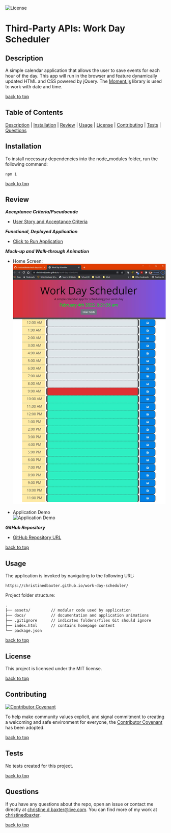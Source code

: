 ![License](https://img.shields.io/badge/license-MIT-success)

# Third-Party APIs: Work Day Scheduler

## Description

A simple calendar application that allows the user to save events for each hour of the day. This app will run in the browser and feature dynamically updated HTML and CSS powered by jQuery. The [Moment.js](https://momentjs.com/) library is used to work with date and time.

[back to top](#table-of-contents)

## Table of Contents

[Description](#description) | [Installation](#installation) | [Review](#review) | [Usage](#usage) | [License](#license) | [Contributing](#contributing) | [Tests](#tests) | [Questions](#questions)

## Installation

To install necessary dependencies into the node_modules folder, run the following command:

```
npm i
```

[back to top](#table-of-contents)

## Review

**_Acceptance Criteria/Pseudocode_**

- [User Story and Acceptance Criteria](./docs/acceptance-criteria.md)

**_Functional, Deployed Application_**

- [Click to Run Application](https://christinedbaxter.github.io/work-day-scheduler/)

**_Mock-up and Walk-through Animation_**

- Home Screen:
  ![Home Screen](./docs/Assets/HomeScreen.jpg)

- Application Demo</br>
  ![Application Demo](./docs/Assets/WorkDaySchedulerDemo.gif)

**_GitHub Repository_**

- [GitHub Repository URL](https://github.com/christinedbaxter/work-day-scheduler)

[back to top](#table-of-contents)

## Usage

The application is invoked by navigating to the following URL:

```
https://christinedbaxter.github.io/work-day-scheduler/
```

Project folder structure:

```
.
├── assets/         // modular code used by application
├── docs/           // documentation and application animations
├── .gitignore      // indicates folders/files Git should ignore
├── index.html      // contains homepage content
└── package.json
```

[back to top](#table-of-contents)

## License

This project is licensed under the MIT license.

[back to top](#table-of-contents)

## Contributing

[![Contributor Covenant](https://img.shields.io/badge/Contributor%20Covenant-2.1-4baaaa.svg)](./docs/code_of_conduct.md#top)

To help make community values explicit, and signal commitment to creating a welcoming and safe environment for everyone, the [Contributor Covenant](./docs/code_of_conduct.md) has been adopted.

[back to top](#table-of-contents)

## Tests

No tests created for this project.

[back to top](#table-of-contents)

## Questions

If you have any questions about the repo, open an issue or contact me directly at christine.d.baxter@live.com. You can find more of my work at [christinedbaxter](https://github.com/christinedbaxter/).

[back to top](#table-of-contents)
